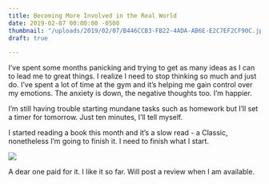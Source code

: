 ```yaml
---
title: Becoming More Involved in the Real World
date: 2019-02-07 00:00:00 -0500
thumbnail: "/uploads/2019/02/07/B446CCB3-FB22-4ADA-AB6E-E2C7EF2CF90C.jpeg"
draft: true

---
```

I’ve spent some months panicking and trying to get as many ideas as I can to lead me to great things. I realize I need to stop thinking so much and just do. I’ve spent a lot of time at the gym and it’s helping me gain control over my emotions. The anxiety is down, the negative thoughts too. I’m happier. 

I’m still having trouble starting mundane tasks such as homework but I’ll set a timer for tomorrow. Just ten minutes, I’ll tell myself. 

I started reading a book this month and it’s a slow read - a Classic, nonetheless I’m going to finish it. I need to finish what I start. 

![](/uploads/2019/02/07/EC9A095D-7A40-4013-98D9-1D9A3913F481.jpeg)

A dear one paid for it. I like it so far. Will post a review when I am available. 